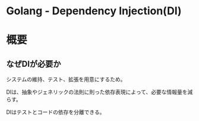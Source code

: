 # Golang - Dependency Injection(DI)

# 概要

## なぜDIが必要か

システムの維持、テスト、拡張を用意にするため。

DIは、抽象やジェネリックの法則に則った依存表現によって、必要な情報量を減らす。

DIはテストとコードの依存を分離できる。
